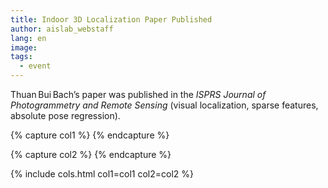 ```yaml
---
title: Indoor 3D Localization Paper Published
author: aislab_webstaff
lang: en
image: 
tags:
  - event
---
```


Thuan Bui Bach’s paper was published in the *ISPRS Journal of Photogrammetry and Remote Sensing* (visual localization, sparse features, absolute pose regression).

{% capture col1 %}
{% endcapture %}

{% capture col2 %}
{% endcapture %}

{% include cols.html col1=col1 col2=col2 %}
